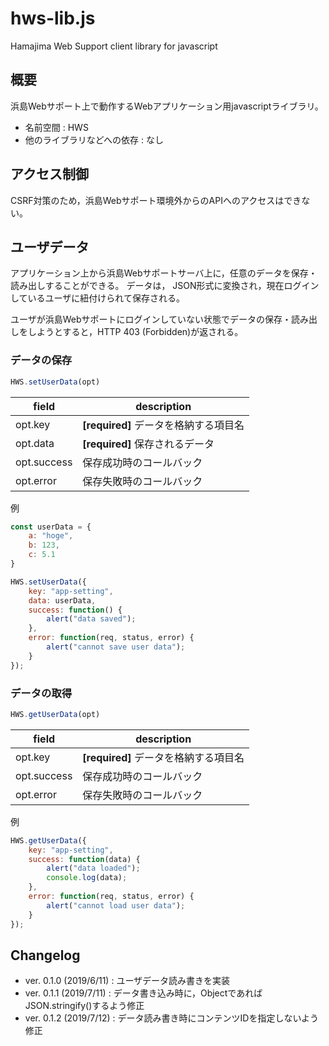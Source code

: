 # hws-lib.js

Hamajima Web Support client library for javascript

## 概要

浜島Webサポート上で動作するWebアプリケーション用javascriptライブラリ。

*  名前空間 : HWS
*  他のライブラリなどへの依存 : なし

## アクセス制御

CSRF対策のため，浜島Webサポート環境外からのAPIへのアクセスはできない。

## ユーザデータ

アプリケーション上から浜島Webサポートサーバ上に，任意のデータを保存・読み出しすることができる。
データは， JSON形式に変換され，現在ログインしているユーザに紐付けられて保存される。

ユーザが浜島Webサポートにログインしていない状態でデータの保存・読み出しをしようとすると，HTTP 403 (Forbidden)が返される。

### データの保存

```javascript
HWS.setUserData(opt)
```

| field | description |
| ------ | ------ |
| opt.key | **[required]** データを格納する項目名 |
| opt.data | **[required]** 保存されるデータ |
| opt.success | 保存成功時のコールバック |
| opt.error | 保存失敗時のコールバック |

例

```javascript
const userData = {
    a: "hoge",
    b: 123,
    c: 5.1
}

HWS.setUserData({
    key: "app-setting",
    data: userData,
    success: function() {
        alert("data saved");
    },
    error: function(req, status, error) {
        alert("cannot save user data");
    }
});
```

### データの取得

```javascript
HWS.getUserData(opt)
```

| field | description |
| ------ | ------ |
| opt.key | **[required]** データを格納する項目名 |
| opt.success | 保存成功時のコールバック |
| opt.error | 保存失敗時のコールバック |

例

```javascript
HWS.getUserData({
    key: "app-setting",
    success: function(data) {
        alert("data loaded");
        console.log(data);
    },
    error: function(req, status, error) {
        alert("cannot load user data");
    }
});
```

## Changelog
* ver. 0.1.0 (2019/6/11) : ユーザデータ読み書きを実装
* ver. 0.1.1 (2019/7/11) : データ書き込み時に，ObjectであればJSON.stringify()するよう修正
* ver. 0.1.2 (2019/7/12) : データ読み書き時にコンテンツIDを指定しないよう修正
